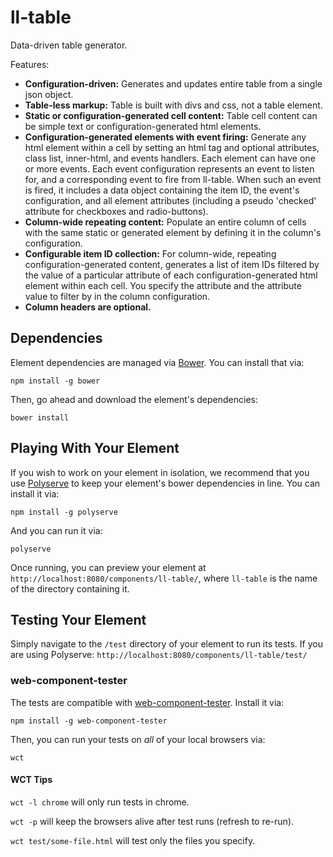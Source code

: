 # ll-table

Data-driven table generator.

Features:

- **Configuration-driven:** Generates and updates entire table from a single json object.
- **Table-less markup:** Table is built with divs and css, not a table element.
- **Static or configuration-generated cell content:** Table cell content can be simple text or configuration-generated html elements.
- **Configuration-generated elements with event firing:** Generate any html element within a cell by setting an html tag and optional attributes, class list, inner-html, and events handlers. Each element can have one or more events. Each event configuration represents an event to listen for, and a corresponding event to fire from ll-table. When such an event is fired, it includes a data object containing the item ID, the event's configuration, and all element attributes (including a pseudo 'checked' attribute for checkboxes and radio-buttons).
- **Column-wide repeating content:** Populate an entire column of cells with the same static or generated element by defining it in the column's configuration.
- **Configurable item ID collection:** For column-wide, repeating configuration-generated content, generates a list of item IDs filtered by the value of a particular attribute of each configuration-generated html element within each cell. You specify the attribute and the attribute value to filter by in the column configuration.
- **Column headers are optional.**


## Dependencies

Element dependencies are managed via [Bower](http://bower.io/). You can install that via:

    npm install -g bower

Then, go ahead and download the element's dependencies:

    bower install


## Playing With Your Element

If you wish to work on your element in isolation, we recommend that you use
[Polyserve](https://github.com/PolymerLabs/polyserve) to keep your element's
bower dependencies in line. You can install it via:

    npm install -g polyserve

And you can run it via:

    polyserve

Once running, you can preview your element at
`http://localhost:8080/components/ll-table/`, where `ll-table` is the name of the directory containing it.


## Testing Your Element

Simply navigate to the `/test` directory of your element to run its tests. If
you are using Polyserve: `http://localhost:8080/components/ll-table/test/`

### web-component-tester

The tests are compatible with [web-component-tester](https://github.com/Polymer/web-component-tester).
Install it via:

    npm install -g web-component-tester

Then, you can run your tests on _all_ of your local browsers via:

    wct

#### WCT Tips

`wct -l chrome` will only run tests in chrome.

`wct -p` will keep the browsers alive after test runs (refresh to re-run).

`wct test/some-file.html` will test only the files you specify.
